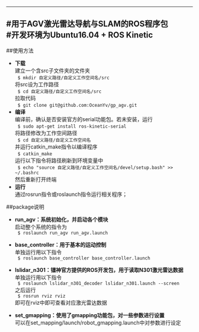 --------------------------------------------------
#用于AGV激光雷达导航与SLAM的ROS程序包  
#开发环境为Ubuntu16.04 + ROS Kinetic  
--------------------------------------------------

##使用方法
* __下载__  
    建立一个含src子文件夹的文件夹  
    ` $ mkdir 自定义路径/自定义工作空间名/src`  
    将src设为工作路径  
    ` $ cd 自定义路径/自定义工作空间名/src`  
    拉取代码  
    ` $ git clone git@github.com:OceanYv/gp_agv.git`  
* __编译__  
    编译前，确认是否安装官方的serial功能包。若未安装，运行  
    ` $ sudo apt-get install ros-kinetic-serial`  
    将路径修改为工作空间路径  
    ` $ cd 自定义路径/自定义工作空间名`  
    并运行catkin_make指令以编译程序  
    ` $ catkin_make`  
    运行以下指令将路径刷新到环境变量中  
    ` $ echo "source 自定义路径/自定义工作空间名/devel/setup.bash" >> ~/.bashrc`  
    然后重新打开终端
* __运行__  
    通过rosrun指令或roslaunch指令运行相关程序；


##package说明
* __run_agv：系统初始化，并启动各个模块__  
    启动整个系统的指令为  
    ` $ roslaunch run_agv run_agv.launch`  

* __base_controller：用于基本的运动控制__  
    单独运行用以下指令  
    ` $ roslaunch base_controller base_controller.launch`

* __lslidar_n301：镭神官方提供的ROS开发包，用于读取N301激光雷达数据__  
    单独运行用以下指令  
    ` $ roslaunch lslidar_n301_decoder lslidar_n301.launch --screen`  
    之后运行  
    ` $ rosrun rviz rviz`  
    即可在rviz中即可查看对应激光雷达数据  

* __set_gmapping：使用了gmapping功能包，对一些参数进行设置__  
    可以在set_mapping/launch/robot_gmapping.launch中对参数进行设定  